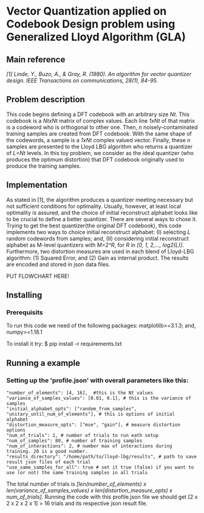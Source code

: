 # Vector Quantization applied on Codebook Design problem using Generalized Lloyd Algorithm (GLA)

## Main reference
*[1] Linde, Y., Buzo, A., & Gray, R. (1980). An algorithm for vector quantizer design. IEEE Transactions on communications, 28(1), 84-95.*

## Problem description
This code begins defining a DFT codebook with an arbitrary size *Nt*. This codebook is a *NtxNt* matrix of complex values. Each line *1xNt* of that matrix is a codeword who is orthogonal to other one. Then, *n* noisely-contaminated training samples are created from DFT codebook. With the same shape of the codewords, a sample is a *1xNt* complex valued vector. Finally, these *n* samples are presented to the Lloyd LBG algorithm who returns a quantizer of *L=Nt* levels. In this toy problem, we consider as the ideal quantizer (who produces the optimum distortion) that DFT codebook originally used to produce the training samples. 

## Implementation
As stated in [1], the algorithm produces a quantizer meeting necessary but not sufficient conditions for optimality. Usually, however, at least local optimality is assured, and the choice of initial reconstruct alphabet looks like to be crucial to define a better quantizer. There are several ways to chose it. Trying to get the best quantizer(the original DFT codebook), this code implements two ways to choice initial reconstruct alphabet: (I) selecting *L* random codewords from samples; and, (II) considering initial reconstruct alphabet as M-level quantizers with *M=2^R*, for *R* in *[0, 1, 2,..., log2(L)]*. Furthermore, two distortion measures are used in each blend of Lloyd-LBG algorithm: (1) Squared Error, and (2) Gain as internal product. The results are encoded and stored in json data files.

PUT FLOWCHART HERE!

## Installing

### Prerequisits
To run this code we need of the following packages:
matplotlib>=3.1.3; and,
numpy>=1.18.1

To install it try:
$ pip install -r requirements.txt

## Running a example
### Setting up the 'profile.json' with overall parameters like this:

    "number_of_elements": [4, 16],  #this is the Nt values 
    "variance_of_samples_values": [0.01, 0.1], # this is the variance of samples
    "initial_alphabet_opts": ["random_from_samples", "unitary_until_num_of_elements"], # this is options of initial alphabet
    "distortion_measure_opts": ["mse", "gain"], # measure distortion options
    "num_of_trials": 1, # number of trials to run eath setup
    "num_of_samples": 80, # number of training samples
    "num_of_interactions": 2, # number max of interactions during training. 20 is a good number.
    "results_directory": "/home/path/to/lloyd-lbg/results", # path to save result json files of each trial
    "use_same_samples_for_all": true # set it true (false) if you want to use (or not) the same training samples in all trials

The total number of trials is *[len(number_of_elements) x len(variance_of_samples_values) x len(distortion_measure_opts) x num_of_trials]*.
Running the code with this profile.json file we should get [2 x 2 x 2 x 2 x 1] = 16 trials and its respective json result file.

